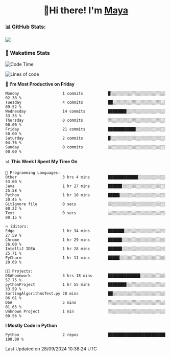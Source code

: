  <h1 align="center">👋Hi there! I'm <a href="https://liumyblog.cn">Maya</a></h1>

### 📊 GitHub Stats:
<p href="https://github.com/anuraghazra/github-readme-stats">
<img align="left" src="https://github-readme-stats.vercel.app/api?username=liumy-lay&show_icons=true&title_color=ffffff&icon_color=ffffff&text_color=ffffff&bg_color=D80835&hide_title=true" />
</p>
<br clear="left"/>

### 🚀 Wakatime Stats
<!--START_SECTION:waka-->
![Code Time](http://img.shields.io/badge/Code%20Time-102%20hrs%209%20mins-blue)

![Lines of code](https://img.shields.io/badge/From%20Hello%20World%20I%27ve%20Written-0%20lines%20of%20code-blue)

📅 **I'm Most Productive on Friday** 

```text
Monday                   1 commits           █░░░░░░░░░░░░░░░░░░░░░░░░   02.38 % 
Tuesday                  4 commits           ██░░░░░░░░░░░░░░░░░░░░░░░   09.52 % 
Wednesday                14 commits          ████████░░░░░░░░░░░░░░░░░   33.33 % 
Thursday                 0 commits           ░░░░░░░░░░░░░░░░░░░░░░░░░   00.00 % 
Friday                   21 commits          ████████████░░░░░░░░░░░░░   50.00 % 
Saturday                 2 commits           █░░░░░░░░░░░░░░░░░░░░░░░░   04.76 % 
Sunday                   0 commits           ░░░░░░░░░░░░░░░░░░░░░░░░░   00.00 % 
```


📊 **This Week I Spent My Time On** 

```text
💬 Programming Languages: 
Other                    3 hrs 4 mins        █████████████░░░░░░░░░░░░   53.60 % 
Java                     1 hr 27 mins        ██████░░░░░░░░░░░░░░░░░░░   25.58 % 
Python                   1 hr 10 mins        █████░░░░░░░░░░░░░░░░░░░░   20.45 % 
GitIgnore file           0 secs              ░░░░░░░░░░░░░░░░░░░░░░░░░   00.22 % 
Text                     0 secs              ░░░░░░░░░░░░░░░░░░░░░░░░░   00.15 % 

🔥 Editors: 
Edge                     1 hr 34 mins        ███████░░░░░░░░░░░░░░░░░░   27.59 % 
Chrome                   1 hr 29 mins        ██████░░░░░░░░░░░░░░░░░░░   26.00 % 
IntelliJ IDEA            1 hr 28 mins        ██████░░░░░░░░░░░░░░░░░░░   25.71 % 
PyCharm                  1 hr 11 mins        █████░░░░░░░░░░░░░░░░░░░░   20.69 % 

🐱‍💻 Projects: 
DSAhomework              3 hrs 18 mins       ██████████████░░░░░░░░░░░   57.75 % 
pythonProject            1 hr 55 mins        ████████░░░░░░░░░░░░░░░░░   33.59 % 
SortingAlgorithmsTest.py 20 mins             ██░░░░░░░░░░░░░░░░░░░░░░░   06.01 % 
DSA                      5 mins              ░░░░░░░░░░░░░░░░░░░░░░░░░   01.65 % 
Unknown Project          1 min               ░░░░░░░░░░░░░░░░░░░░░░░░░   00.56 % 
```

**I Mostly Code in Python** 

```text
Python                   2 repos             █████████████████████████   100.00 % 
```




 Last Updated on 28/09/2024 10:38:24 UTC
<!--END_SECTION:waka-->
